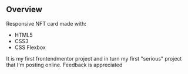 ## Overview

Responsive NFT card made with:

- HTML5
- CSS3
- CSS Flexbox

It is my first frontendmentor project and in turn my first "serious" project that I'm posting online. Feedback is appreciated
